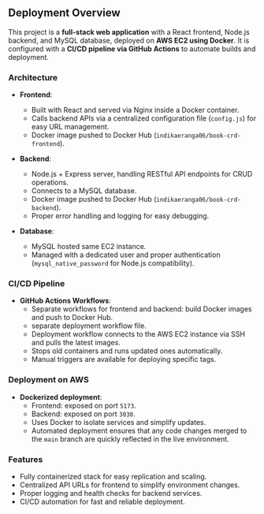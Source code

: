 ## Deployment Overview

This project is a **full-stack web application** with a React frontend, Node.js backend, and MySQL database, deployed on **AWS EC2 using Docker**. It is configured with a **CI/CD pipeline via GitHub Actions** to automate builds and deployment.

### Architecture

- **Frontend**:  
  - Built with React and served via Nginx inside a Docker container.  
  - Calls backend APIs via a centralized configuration file (`config.js`) for easy URL management.  
  - Docker image pushed to Docker Hub (`indikaeranga06/book-crd-frontend`).

- **Backend**:  
  - Node.js + Express server, handling RESTful API endpoints for CRUD operations.  
  - Connects to a MySQL database.  
  - Docker image pushed to Docker Hub (`indikaeranga06/book-crd-backend`).  
  - Proper error handling and logging for easy debugging.

- **Database**:  
  - MySQL hosted same EC2 instance.  
  - Managed with a dedicated user and proper authentication (`mysql_native_password` for Node.js compatibility).  

### CI/CD Pipeline

- **GitHub Actions Workflows**:  
  - Separate workflows for frontend and backend: build Docker images and push to Docker Hub.
  - separate deployment workflow file.
  - Deployment workflow connects to the AWS EC2 instance via SSH and pulls the latest images.  
  - Stops old containers and runs updated ones automatically.  
  - Manual triggers are available for deploying specific tags.

### Deployment on AWS

- **Dockerized deployment**:  
  - Frontend: exposed on port `5173`.  
  - Backend: exposed on port `3030`.  
  - Uses Docker to isolate services and simplify updates.  
  - Automated deployment ensures that any code changes merged to the `main` branch are quickly reflected in the live environment.

### Features

- Fully containerized stack for easy replication and scaling.  
- Centralized API URLs for frontend to simplify environment changes.  
- Proper logging and health checks for backend services.  
- CI/CD automation for fast and reliable deployment.
